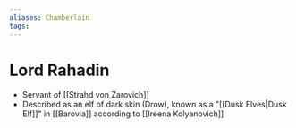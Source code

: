 ```yaml
---
aliases: Chamberlain
tags: 
---
```


# Lord Rahadin

- Servant of [[Strahd von Zarovich]]
- Described as an elf of dark skin (Drow), known as a "[[Dusk Elves|Dusk Elf]]" in [[Barovia]] according to [[Ireena Kolyanovich]]